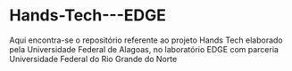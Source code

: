 # Hands-Tech---EDGE
Aqui encontra-se o repositório referente ao projeto Hands Tech elaborado pela Universidade Federal de Alagoas, no laboratório EDGE com parceria Universidade Federal do Rio Grande do Norte

